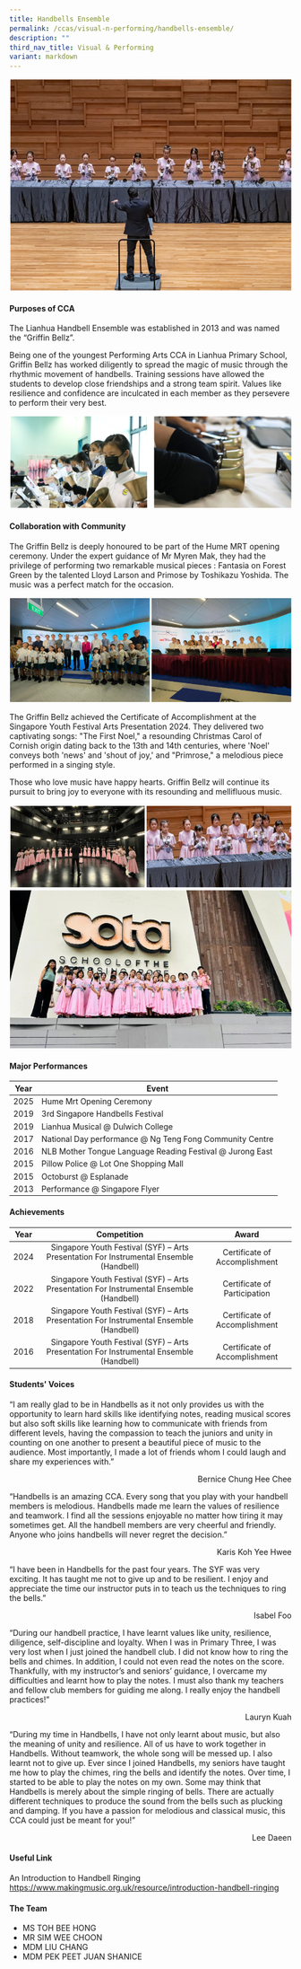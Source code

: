 ```yaml
---
title: Handbells Ensemble
permalink: /ccas/visual-n-performing/handbells-ensemble/
description: ""
third_nav_title: Visual & Performing
variant: markdown
---
```

![](/images/CCAs/Handbells%20Ensemble/head.png)

#### Purposes of CCA

The Lianhua Handbell Ensemble was established in 2013 and was named the “Griffin Bellz”.

Being one of the youngest Performing Arts CCA in Lianhua Primary School, Griffin Bellz has worked diligently to spread the magic of music through the rhythmic movement of handbells. Training sessions have allowed the students to develop close friendships and a strong team spirit. Values like resilience and confidence are inculcated in each member as they persevere to perform their very best.

![](/images/CCAs/Handbells%20Ensemble/1.png)

#### Collaboration with Community

The Griffin Bellz is deeply honoured to be part of the Hume MRT opening ceremony. Under the expert guidance of Mr Myren Mak, they had the privilege of performing two remarkable musical pieces : Fantasia on Forest Green by the talented Lloyd Larson and Primose by Toshikazu Yoshida. The music was a perfect match for the occasion.

![](/images/CCAs/Handbells%20Ensemble/2.png)

The Griffin Bellz achieved the Certificate of Accomplishment at the Singapore Youth Festival Arts Presentation 2024. They delivered two captivating songs: "The First Noel," a resounding Christmas Carol of Cornish origin dating back to the 13th and 14th centuries, where 'Noel' conveys both 'news' and 'shout of joy,' and "Primrose," a melodious piece performed in a singing style.

Those who love music have happy hearts. Griffin Bellz will continue its pursuit to bring joy to everyone with its resounding and mellifluous music.

![](/images/CCAs/Handbells%20Ensemble/3.png)
![](/images/CCAs/Handbells%20Ensemble/4.png)

#### Major Performances

|   Year   |      Event      |
|------|----------|
| 2025 | Hume Mrt Opening Ceremony     |
| 2019 | 3rd Singapore Handbells Festival    |
| 2019 | Lianhua Musical @ Dulwich College    |
| 2017 | National Day performance @ Ng Teng Fong Community Centre  |
| 2016 | NLB Mother Tongue Language Reading Festival @ Jurong East |
| 2015 | Pillow Police @ Lot One Shopping Mall   |
| 2015 | Octoburst @ Esplanade    |
| 2013 | Performance @ Singapore Flyer     |

#### Achievements

| Year |     Competition    |    Award   |
|:----:|:---------:|:--------------:|
| 2024 | Singapore Youth Festival (SYF) – Arts Presentation For Instrumental Ensemble (Handbell) | Certificate of Accomplishment |
| 2022 | Singapore Youth Festival (SYF) – Arts Presentation For Instrumental Ensemble (Handbell) | Certificate of Participation |
| 2018 | Singapore Youth Festival (SYF) – Arts Presentation For Instrumental Ensemble (Handbell) | Certificate of Accomplishment |
| 2016 | Singapore Youth Festival (SYF) – Arts Presentation For Instrumental Ensemble (Handbell) | Certificate of Accomplishment |

#### Students' Voices

“I am really glad to be in Handbells as it not only provides us with the opportunity to learn hard skills like identifying notes, reading musical scores but also soft skills like learning how to communicate with friends from different levels, having the compassion to teach the juniors and unity in counting on one another to present a beautiful piece of music to the audience. Most importantly, I made a lot of friends whom I could laugh and share my experiences with.”

 <p style="text-align: right"> Bernice Chung Hee Chee</p>


“Handbells is an amazing CCA. Every song that you play with your handbell members is melodious. Handbells made me learn the values of resilience and teamwork. I find all the sessions enjoyable no matter how tiring it may sometimes get. All the handbell members are very cheerful and friendly. Anyone who joins handbells will never regret the decision.” &nbsp;

 <p style="text-align: right"> Karis Koh Yee Hwee</p>

“I have been in Handbells for the past four years. The SYF was very exciting. It has taught me not to give up and to be resilient. I enjoy and appreciate the time our instructor puts in to teach us the techniques to ring the bells.”

 <p style="text-align: right"> Isabel Foo</p>  

“During our handbell practice, I have learnt values like unity, resilience, diligence, self-discipline and loyalty. When I was in Primary Three, I was very lost when I just joined the handbell club. I did not know how to ring the bells and chimes. In addition, I could not even read the notes on the score. Thankfully, with my instructor’s and seniors’ guidance, I overcame my difficulties and learnt how to play the notes. I must also thank my teachers and fellow club members for guiding me along. I really enjoy the handbell practices!”&nbsp;

 <p style="text-align: right">Lauryn Kuah</p>  

“During my time in Handbells, I have not only learnt about music, but also the meaning of unity and resilience. All of us have to work together in Handbells. Without teamwork, the whole song will be messed up. I also learnt not to give up. Ever since I joined Handbells, my seniors have taught me how to play the chimes, ring the bells and identify the notes. Over time, I started to be able to play the notes on my own. Some may think that Handbells is merely about the simple ringing of bells. There are actually different techniques to produce the sound from the bells such as plucking and damping. If you have a passion for melodious and classical music, this CCA could just be meant for you!”

 <p style="text-align: right">Lee Daeen</p>
 
#### Useful Link

An Introduction to Handbell Ringing   
<a href="https://www.makingmusic.org.uk/resource/introduction-handbell-ringing" target="_blank">https://www.makingmusic.org.uk/resource/introduction-handbell-ringing</a>


#### The Team

* MS TOH BEE HONG
* MR SIM WEE CHOON
* MDM LIU CHANG
* MDM PEK PEET JUAN SHANICE